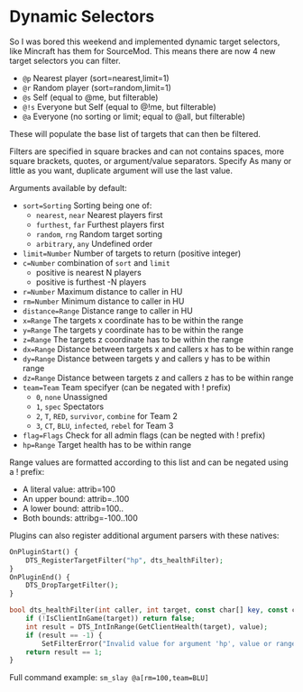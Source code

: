 # Dynamic Selectors

So I was bored this weekend and implemented dynamic target selectors, like Mincraft has them for SourceMod.
This means there are now 4 new target selectors you can filter.

* `@p` Nearest player (sort=nearest,limit=1)
* `@r` Random player (sort=random,limit=1)
* `@s` Self (equal to @me, but filterable)
* `@!s` Everyone but Self (equal to @!me, but filterable)
* `@a` Everyone (no sorting or limit; equal to @all, but filterable)

These will populate the base list of targets that can then be filtered.

Filters are specified in square brackes and can not contains spaces, more square brackets, quotes, or argument/value separators.
Specify As many or little as you want, duplicate argument will use the last value.

Arguments available by default:

* `sort=Sorting` Sorting being one of:
  * `nearest`, `near` Nearest players first
  * `furthest`, `far` Furthest players first
  * `random`, `rng` Random target sorting
  * `arbitrary`, `any` Undefined order
* `limit=Number` Number of targets to return (positive integer)
* `c=Number` combination of `sort` and `limit`
  * positive is nearest N players
  * positive is furthest -N players
* `r=Number` Maximum distance to caller in HU
* `rm=Number` Minimum distance to caller in HU
* `distance=Range` Distance range to caller in HU
* `x=Range` The targets x coordinate has to be within the range
* `y=Range` The targets y coordinate has to be within the range
* `z=Range` The targets z coordinate has to be within the range
* `dx=Range` Distance between targets x and callers x has to be within range
* `dy=Range` Distance between targets y and callers y has to be within range
* `dz=Range` Distance between targets z and callers z has to be within range
* `team=Team` Team specifyer (can be negated with ! prefix)
  * `0`, `none` Unassigned
  * `1`, `spec` Spectators
  * `2`, `T`, `RED`, `survivor`, `combine` for Team 2
  * `3`, `CT`, `BLU`, `infected`, `rebel` for Team 3
* `flag=Flags` Check for all admin flags (can be negted with ! prefix)
* `hp=Range` Target health has to be within range

Range values are formatted according to this list and can be negated using a ! prefix:

* A literal value: attrib=100
* An upper bound: attrib=..100
* A lower bound: attrib=100..
* Both bounds: attribg=-100..100

Plugins can also register additional argument parsers with these natives:
```php
OnPluginStart() {
	DTS_RegisterTargetFilter("hp", dts_healthFilter);
}
OnPluginEnd() {
	DTS_DropTargetFilter();
}

bool dts_healthFilter(int caller, int target, const char[] key, const char[] value) {
	if (!IsClientInGame(target)) return false;
	int result = DTS_IntInRange(GetClientHealth(target), value);
	if (result == -1) {
		SetFilterError("Invalid value for argument 'hp', value or range expected!");
	return result == 1;
}
```

Full command example: `sm_slay @a[rm=100,team=BLU]`